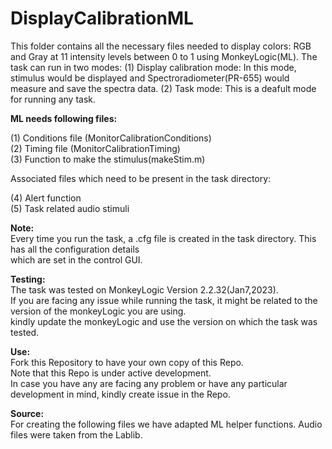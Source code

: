 # DisplayCalibrationML
This folder contains all the necessary files needed to display colors: RGB and Gray at 11 intensity levels between 0 to 1 using MonkeyLogic(ML).
The task can run in two modes: 
(1) Display calibration mode: In this mode, stimulus would be displayed and Spectroradiometer(PR-655) would measure and save the spectra data.
(2) Task mode: This is a deafult mode for running any task. 

**ML needs following files:**

(1) Conditions file (MonitorCalibrationConditions) <br>
(2) Timing file (MonitorCalibrationTiming) <br>
(3) Function to make the stimulus(makeStim.m) <br>

Associated files which need to be present in the task directory: <br>

(4) Alert function <br>
(5) Task related audio stimuli  <br>

**Note:** <br>
Every time you run the task, a .cfg file is created in the task directory. This has all the configuration details <br>
which are set in the control GUI. <br>

**Testing:** <br>
The task was tested on MonkeyLogic Version 2.2.32(Jan7,2023). <br>
If you are facing any issue while running the task, it might be related to the version of the monkeyLogic you are using. <br>
kindly update the monkeyLogic and use the version on which the task was tested. <br> 

**Use:** <br>
Fork this Repository to have your own copy of this Repo. <br>
Note that this Repo is under active development. <br> 
In case you have any are facing any problem or have any particular development in mind, kindly create issue in the Repo. <br>


**Source:** <br>
For creating the following files we have adapted ML helper functions. Audio files were taken from the Lablib. 

